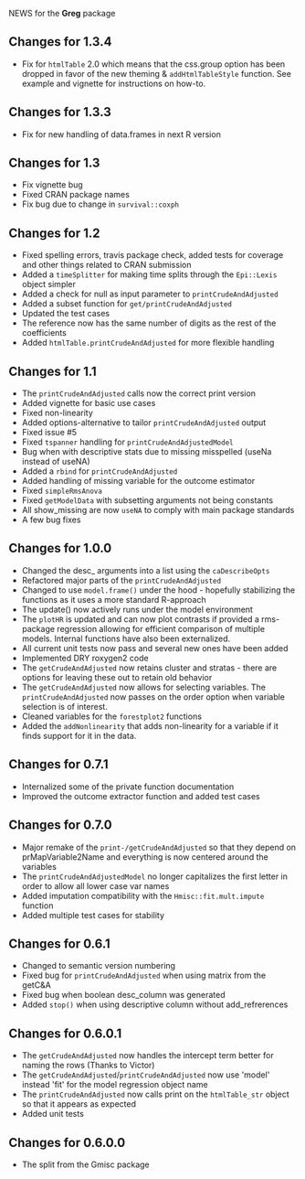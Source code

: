 NEWS for the **Greg** package

Changes for 1.3.4
-----------------
* Fix for `htmlTable` 2.0 which means that the css.group option has been dropped in favor of the new theming & `addHtmlTableStyle` function. See example and vignette for instructions on how-to.

Changes for 1.3.3
-----------------
* Fix for new handling of data.frames in next R version

Changes for 1.3
-----------------
* Fix vignette bug
* Fixed CRAN package names
* Fix bug due to change in `survival::coxph`

Changes for 1.2
-----------------
* Fixed spelling errors, travis package check, added tests for coverage and other things related to CRAN submission
* Added a `timeSplitter` for making time splits through the `Epi::Lexis` object simpler
* Added a check for null as input parameter to `printCrudeAndAdjusted`
* Added a subset function for `get/printCrudeAndAdjusted`
* Updated the test cases
* The reference now has the same number of digits as the rest of the coefficients
* Added `htmlTable.printCrudeAndAdjusted` for more flexible handling

Changes for 1.1
-----------------
* The `printCrudeAndAdjusted` calls now the correct print version
* Added vignette for basic use cases
* Fixed non-linearity
* Added options-alternative to tailor `printCrudeAndAdjusted` output
* Fixed issue #5
* Fixed `tspanner` handling for `printCrudeAndAdjustedModel`
* Bug when with descriptive stats due to missing misspelled (useNa instead of useNA)
* Added a `rbind` for `printCrudeAndAdjusted`
* Added handling of missing variable for the outcome estimator
* Fixed `simpleRmsAnova`
* Fixed `getModelData` with subsetting arguments not being constants
* All show_missing are now `useNA` to comply with main package standards
* A few bug fixes

Changes for 1.0.0
-----------------
* Changed the desc_ arguments into a list using the `caDescribeOpts`
* Refactored major parts of the `printCrudeAndAdjusted`
* Changed to use `model.frame()` under the hood - hopefully stabilizing the functions
  as it uses a more standard R-approach
* The update() now actively runs under the model environment
* The `plotHR` is updated and can now plot contrasts if provided a rms-package regression
  allowing for efficient comparison of multiple models. Internal functions have also
  been externalized.
* All current unit tests now pass and several new ones have been added
* Implemented DRY roxygen2 code
* The `getCrudeAndAdjusted` now retains cluster and stratas - there are options for
  leaving these out to retain old behavior
* The `getCrudeAndAdjusted` now allows for selecting variables. The `printCrudeAndAdjusted`
  now passes on the order option when variable selection is of interest.
* Cleaned variables for the `forestplot2` functions
* Added the `addNonlinearity` that adds non-linearity for a variable if it finds
  support for it in the data.

Changes for 0.7.1
-----------------
* Internalized some of the private function documentation
* Improved the outcome extractor function and added test cases

Changes for 0.7.0
-----------------
* Major remake of the `print-/getCrudeAndAdjusted` so that they depend on prMapVariable2Name
  and everything is now centered around the variables 
* The `printCrudeAndAdjustedModel` no longer capitalizes the first letter in order 
  to allow all lower case var names
* Added imputation compatibility with the `Hmisc::fit.mult.impute` function
* Added multiple test cases for stability

Changes for 0.6.1
-----------------
* Changed to semantic version numbering
* Fixed bug for `printCrudeAndAdjusted` when using matrix from the getC&A
* Fixed bug when boolean desc_column was generated
* Added `stop()` when using descriptive column without add_refrerences

Changes for 0.6.0.1
-------------------
* The `getCrudeAndAdjusted` now handles the intercept term better for naming the 
  rows (Thanks to Victor)
* The `getCrudeAndAdjusted`/`printCrudeAndAdjusted` now use 'model' instead 'fit' for 
  the model regression object name
* The `printCrudeAndAdjusted` now calls print on the `htmlTable_str` object so that it 
  appears as expected
* Added unit tests

Changes for 0.6.0.0
-------------------
* The split from the Gmisc package
